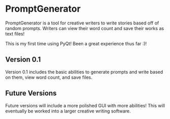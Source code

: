 # PromptGenerator

PromptGenerator is a tool for creative writers to write stories based off of random prompts. Writers can view their word count and save their works as text files!

This is my first time using PyQt! Been a great experience thus far :)!

## Version 0.1
Version 0.1 includes the basic abilities to generate prompts and write based on them, view word count, and save files.

## Future Versions
Future versions will include a more polished GUI with more abilities! This will eventually be worked into a larger creative writing software.